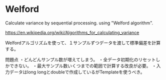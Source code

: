 # Welford
Calculate variance by sequential processing.
using "Welford algorithm".

https://en.wikipedia.org/wiki/Algorithms_for_calculating_variance

Welfordアルゴリズムを使って、１サンプルずつデータを渡して標準偏差を計算する。

問題点
・どんどんサンプル数が増えてしまう。
・全データ初期化のリセットしかできない。
・最大サンプル数いくつまでの範囲で計算する改良が必要。
・入力データはlong longとdoubleで作成しているがTemplateを使うべき。


